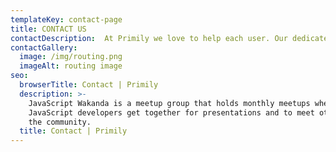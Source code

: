 ```yaml
---
templateKey: contact-page
title: CONTACT US
contactDescription:  At Primily we love to help each user. Our dedicated customer service is located at Silicon Valley in California, U.S.A.          standard dummy text ever since the 1500s, when an unknown printer took a galley of type and scrambled it to make a type specimen book.    It has survived not only five centuries, but also the leap into electronic typesetting, remaining essentially unchanged. It was           popularised in the 1960s with the release of Letraset sheets containing Lorem Ipsum passages, and more recently with desktop publishing   software like Aldus PageMaker including versions of Lorem Ipsum.
contactGallery:
  image: /img/routing.png
  imageAlt: routing image
seo:
  browserTitle: Contact | Primily
  description: >-
    JavaScript Wakanda is a meetup group that holds monthly meetups where
    JavaScript developers get together for presentations and to meet others in
    the community.
  title: Contact | Primily
---
```

